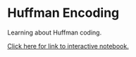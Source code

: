 # Huffman Encoding
Learning about Huffman coding.

[Click here for link to interactive notebook.](https://mybinder.org/v2/gh/Theta291/encoding/d780479a8796733129ac8256ac03a9b823ad21b0?urlpath=lab%2Ftree%2Fhuffman-coding.ipynb)
